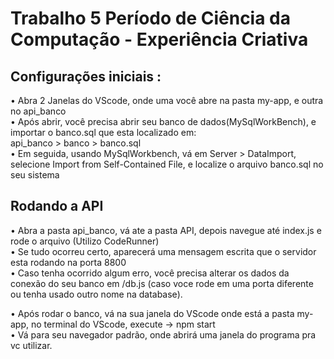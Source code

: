 # Trabalho 5 Período de Ciência da Computação - Experiência Criativa  

## Configurações iniciais :
• Abra 2 Janelas do VScode, onde uma você abre na pasta my-app, e outra no api_banco  
• Após abrir, você precisa abrir seu banco de dados(MySqlWorkBench), e importar o banco.sql que esta localizado em:  
api_banco  > banco > banco.sql  
• Em seguida, usando MySqlWorkbench, vá em Server > DataImport, selecione Import from Self-Contained File, e localize o arquivo banco.sql no seu sistema  
  
## Rodando a API
• Abra a pasta api_banco, vá ate a pasta API, depois navegue até index.js e rode o arquivo (Utilizo CodeRunner)  
  • Se tudo ocorreu certo, aparecerá uma mensagem escrita que o servidor esta rodando na porta 8800  
  • Caso tenha ocorrido algum erro, você precisa alterar os dados da conexão do seu banco em /db.js (caso voce rode em uma porta diferente ou tenha usado outro nome na database).  
  
• Após rodar o banco, vá na sua janela do VScode onde está a pasta my-app, no terminal do VScode, execute -> npm start  
• Vá para seu navegador padrão, onde abrirá uma janela do programa pra vc utilizar.
